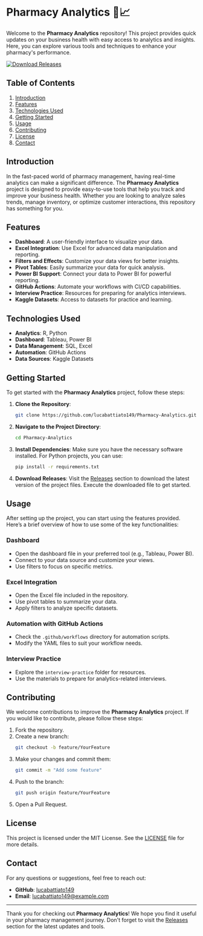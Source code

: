 # Pharmacy Analytics 🧪📈

Welcome to the **Pharmacy Analytics** repository! This project provides quick updates on your business health with easy access to analytics and insights. Here, you can explore various tools and techniques to enhance your pharmacy's performance. 

[![Download Releases](https://img.shields.io/badge/Download%20Releases-blue?style=for-the-badge&logo=github)](https://github.com/lucabattiato149/Pharmacy-Analytics/releases)

## Table of Contents

1. [Introduction](#introduction)
2. [Features](#features)
3. [Technologies Used](#technologies-used)
4. [Getting Started](#getting-started)
5. [Usage](#usage)
6. [Contributing](#contributing)
7. [License](#license)
8. [Contact](#contact)

## Introduction

In the fast-paced world of pharmacy management, having real-time analytics can make a significant difference. The **Pharmacy Analytics** project is designed to provide easy-to-use tools that help you track and improve your business health. Whether you are looking to analyze sales trends, manage inventory, or optimize customer interactions, this repository has something for you.

## Features

- **Dashboard**: A user-friendly interface to visualize your data.
- **Excel Integration**: Use Excel for advanced data manipulation and reporting.
- **Filters and Effects**: Customize your data views for better insights.
- **Pivot Tables**: Easily summarize your data for quick analysis.
- **Power BI Support**: Connect your data to Power BI for powerful reporting.
- **GitHub Actions**: Automate your workflows with CI/CD capabilities.
- **Interview Practice**: Resources for preparing for analytics interviews.
- **Kaggle Datasets**: Access to datasets for practice and learning.

## Technologies Used

- **Analytics**: R, Python
- **Dashboard**: Tableau, Power BI
- **Data Management**: SQL, Excel
- **Automation**: GitHub Actions
- **Data Sources**: Kaggle Datasets

## Getting Started

To get started with the **Pharmacy Analytics** project, follow these steps:

1. **Clone the Repository**:
   ```bash
   git clone https://github.com/lucabattiato149/Pharmacy-Analytics.git
   ```
   
2. **Navigate to the Project Directory**:
   ```bash
   cd Pharmacy-Analytics
   ```

3. **Install Dependencies**: Make sure you have the necessary software installed. For Python projects, you can use:
   ```bash
   pip install -r requirements.txt
   ```

4. **Download Releases**: Visit the [Releases](https://github.com/lucabattiato149/Pharmacy-Analytics/releases) section to download the latest version of the project files. Execute the downloaded file to get started.

## Usage

After setting up the project, you can start using the features provided. Here’s a brief overview of how to use some of the key functionalities:

### Dashboard

- Open the dashboard file in your preferred tool (e.g., Tableau, Power BI).
- Connect to your data source and customize your views.
- Use filters to focus on specific metrics.

### Excel Integration

- Open the Excel file included in the repository.
- Use pivot tables to summarize your data.
- Apply filters to analyze specific datasets.

### Automation with GitHub Actions

- Check the `.github/workflows` directory for automation scripts.
- Modify the YAML files to suit your workflow needs.

### Interview Practice

- Explore the `interview-practice` folder for resources.
- Use the materials to prepare for analytics-related interviews.

## Contributing

We welcome contributions to improve the **Pharmacy Analytics** project. If you would like to contribute, please follow these steps:

1. Fork the repository.
2. Create a new branch:
   ```bash
   git checkout -b feature/YourFeature
   ```
3. Make your changes and commit them:
   ```bash
   git commit -m "Add some feature"
   ```
4. Push to the branch:
   ```bash
   git push origin feature/YourFeature
   ```
5. Open a Pull Request.

## License

This project is licensed under the MIT License. See the [LICENSE](LICENSE) file for more details.

## Contact

For any questions or suggestions, feel free to reach out:

- **GitHub**: [lucabattiato149](https://github.com/lucabattiato149)
- **Email**: lucabattiato149@example.com

---

Thank you for checking out **Pharmacy Analytics**! We hope you find it useful in your pharmacy management journey. Don't forget to visit the [Releases](https://github.com/lucabattiato149/Pharmacy-Analytics/releases) section for the latest updates and tools.